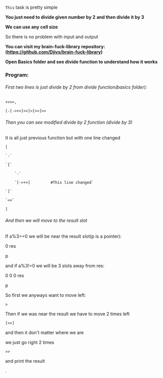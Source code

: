`This` task is pretty simple



**You just need to divide given number by 2**
**and then divide it by 3**



**We can use any cell size**

So there is no problem with input and output



**You can visit my brain-fuck-library repository:(https://github.com/Djivs/brain-fuck-library)**

**Open Basics folder and see divide function to understand how it works**







### Program:

###### First two lines is just divide by 2 from divide function(basics folder):

`+>>>,`


`[-[->+>]<<]<[>>]>>`


###### Then you can see modified divide by 2 function (divide by 3)

It is all just previous function but with one line changed

`[`

	`-`
	
	`[`
	
		`-`
		
		`[->+>] 		#This line changed`
		
	`]`
	
	`<<`
	
`]`

###### And then we will move to the result slot
If a%3==0 we will be near the result slot(p is a pointer):

0 res

p

and if a%3!=0 we will be 3 slots away from res:


0 0 0 res

p



So first we anyways want to move left:

`>`

Then if we was near the result we have to move 2 times left

`[<<]`


and then it don't matter where we are

we just go right 2 times

`>>`

and print the result

.
